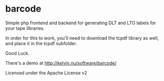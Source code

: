 # barcode
Simple php frontend and backend for generating DLT and LTO labels for your tape libraries.

In order for this to work, you'll need to download the tcpdf library as well, and place it in the tcpdf subfolder.

Good Luck.

There's a demo at http://kelvin.nu/software/barcode/

Licensed under the Apache License v2
